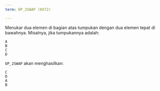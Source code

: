 ```yaml
---
term: OP_2SWAP (0X72)

---
```

Menukar dua elemen di bagian atas tumpukan dengan dua elemen tepat di bawahnya. Misalnya, jika tumpukannya adalah:

```text
A
B
C
D
```

`OP_2SWAP` akan menghasilkan:

```text
C
D
A
B
```